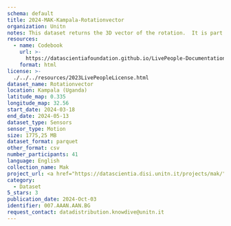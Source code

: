 ```yaml
---
schema: default
title: 2024-MAK-Kampala-Rotationvector
organization: Unitn
notes: This dataset returns the 3D vector of the rotation.  It is part of the Makerere data collection, which contains data about the everyday life activities of students coming from Makerere University located in Uganda. The data were collected via questionnaires, data coming from 30 smartphone sensors associated to thousand self-reported annotations over a period of 8 weeks.
resources:
  - name: Codebook
    url: >-
      https://datascientiafoundation.github.io/LivePeople-Documentation/codebooks/2024-MAK-Kampala-rotationvector.html
    format: html
license: >-
  ./../../resources/2023LivePeopleLicense.html
dataset_name: Rotationvector
location: Kampala (Uganda)
latitude_map: 0.335
longitude_map: 32.56
start_date: 2024-03-18 
end_date: 2024-05-13 
dataset_type: Sensors
sensor_type: Motion
size: 1775,25 MB
dataset_format: parquet
other_format: csv
number_participants: 41
language: English
collection_name: Mak
project_url: <a href="https://datascientia.disi.unitn.it/projects/mak/">https://datascientia.disi.unitn.it/projects/mak/</a>
category:
  - Dataset
5_stars: 3
publication_date: 2024-Oct-03
identifier: 007.AAAN.AAN.BG
request_contact: datadistribution.knowdive@unitn.it
---
```

